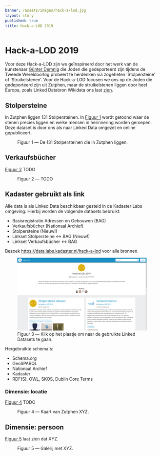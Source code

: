```yaml
---
banner: /assets/images/hack-a-lod.jpg
layout: story
published: true
title: Hack-a-LOD 2019
---
```


# Hack-a-LOD 2019

Voor deze Hack-a-LOD zijn we geïnspireerd door het werk van de kunstenaar [Günter Demnig](http://www.stolpersteine.eu/faq/) die Joden die gedeporteerd zijn tijdens de Tweede Wereldoorlog probeert te herdenken via zogeheten ‘Stolpersteine’ of ‘Struikelstenen’.  Voor de Hack-a-LOD focusen we ons op de Joden die gedeporteerd zijn uit Zutphen, maar de struikelstenen liggen door heel Europa, zoals Linked Databron Wikidata ons laat [zien](https://query.wikidata.org/#%23Cats%0ASELECT%20%3Fitem%20%3FitemLabel%20%3Flocation%20%3Fimg%0AWHERE%20%0A%7B%0A%20%20%3Fitem%20wdt%3AP31%2Fwdt%3AP279%2a%20wd%3AQ26703203%20.%0A%20%20OPTIONAL%20%7B%3Fitem%20wdt%3AP625%20%3Flocation%7D%0A%20%20OPTIONAL%20%7B%3Fitem%20wdt%3AP18%20%3Fimg%7D%0A%20%20SERVICE%20wikibase%3Alabel%20%7B%20bd%3AserviceParam%20wikibase%3Alanguage%20%22%5BAUTO_LANGUAGE%5D%2Cen%22.%20%7D%0A%7D).

## Stolpersteine

In Zutphen liggen 131 Stolpersteinen. In [Figuur 1](#figuur-1) wordt getoond waar de stenen precies liggen en welke mensen in herinnering worden geroepen.  Deze dataset is door ons als naar Linked Data omgezet en online gepubliceert.

<figure id="figuur-1">
  <query data-config-ref="https://data.labs.kadaster.nl/hack-a-lod/stolpersteiner/queries/adressen">
  </query>
  <figcaption>
    Figuur 1 ― De 131 Stolpersteinen die in Zutphen liggen.
  </figcaption>
</figure>

## Verkaufsbücher

[Figuur 2](#figuur-2) TODO

<figure id="figuur-2">
  <query data-config-ref="https://data.labs.kadaster.nl/hack-a-lod/verkaufsbucher/queries/timeline-sold-property">
  </query>
  <figcaption>
    Figuur 2 ― TODO
  </figcaption>
</figure>

## Kadaster gebruikt als link

Alle data is als Linked Data beschikbaar gesteld in de Kadaster Labs
omgeving.  Hierbij worden de volgende datasets bebruikt:

  - Basisregistratie Adressen en Gebouwen (BAG)
  - Verkaufsbücher (Nationaal Archief)
  - Stolpersteine (Nieuw!)
  - Linkset Stolpersteine ↔ BAG (Nieuw!)
  - Linkset Verkaufsbücher ↔ BAG

Bezoek <a href="https://data.labs.kadaster.nl/hack-a-lod" target="_blank">https://data.labs.kadaster.nl/hack-a-lod</a> voor alle bronnen.

<figure id="figuur-3">
  <a href="https://data.labs.kadaster.nl/hack-a-lod" target="_blank">
    <img src="kadaster-labs.png">
  </a>
  <figcaption>
    Figuur 3 ― Klik op het plaatje om naar de gebruikte Linked Datasets te gaan.
  </figcaption>
</figure>

Hergebruikte schema's:

  - Schema.org
  - GeoSPARQL
  - Nationaal Archief
  - Kadaster
  - RDF(S), OWL, SKOS, Dublin Core Terms

### Dimensie: locatie

[Figuur 4](#figuur-4) TODO

<figure id="figuur-4">
  <query data-config-ref="https://data.labs.kadaster.nl/hack-a-lod/hack-a-lod/queries/kaart-zutphen">
  </query>
  <figcaption>
    Figuur 4 ― Kaart van Zutphen XYZ.
  </figcaption>
</figure>

## Dimensie: persoon

[Figuur 5](#figuur-5) laat zien dat XYZ.

<figure id="figuur-5">
  <query data-config-ref="https://data.labs.kadaster.nl/hack-a-lod/hack-a-lod/queries/gallerij-zutphen">
  </query>
  <figcaption>
    Figuur 5 ― Galerij met XYZ.
  </figcaption>
</figure>
